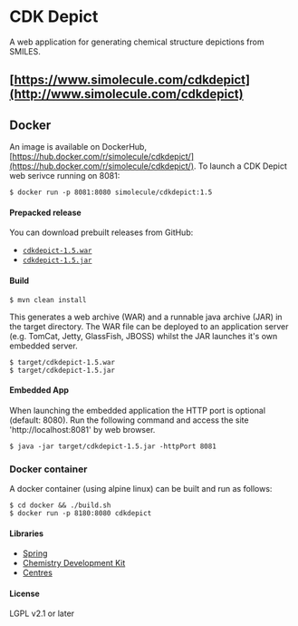 # CDK Depict

A web application for generating chemical structure depictions from SMILES.

## [https://www.simolecule.com/cdkdepict](http://www.simolecule.com/cdkdepict)

## Docker

An image is available on DockerHub, [https://hub.docker.com/r/simolecule/cdkdepict/](https://hub.docker.com/r/simolecule/cdkdepict/). To launch a CDK Depict web serivce running on 8081:

```
$ docker run -p 8081:8080 simolecule/cdkdepict:1.5
```

#### Prepacked release

You can download prebuilt releases from GitHub:
 
 * [`cdkdepict-1.5.war`](https://github.com/cdk/depict/releases/download/1.5/cdkdepict-1.5.war)
 * [`cdkdepict-1.5.jar`](https://github.com/cdk/depict/releases/download/1.5/cdkdepict-1.5.jar)

#### Build

```
$ mvn clean install
```

This generates a web archive (WAR) and a runnable java archive (JAR) in the
target directory. The WAR file can be deployed to an application server (e.g. 
TomCat, Jetty, GlassFish, JBOSS) whilst the JAR launches it's own embedded server.

```
$ target/cdkdepict-1.5.war
$ target/cdkdepict-1.5.jar
```

#### Embedded App

When launching the embedded application the HTTP port is optional (default: 8080). 
Run the following command and access the site 'http://localhost:8081' by web
browser.

```
$ java -jar target/cdkdepict-1.5.jar -httpPort 8081
```

### Docker container

A docker container (using alpine linux) can be built and run as follows:

```
$ cd docker && ./build.sh
$ docker run -p 8180:8080 cdkdepict
```

#### Libraries

 * [Spring](http://spring.io/)
 * [Chemistry Development Kit](http://github.com/cdk/cdk)
 * [Centres](http://github.com/simolecule/cdkdepict)

#### License

LGPL v2.1 or later
